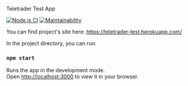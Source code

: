 Teletrader Test App

[![Node.js CI](https://github.com/Onlyal33/teletrader-test/actions/workflows/node.js.yml/badge.svg)](https://github.com/Onlyal33/teletrader-test/actions/workflows/node.js.yml)
[![Maintainability](https://api.codeclimate.com/v1/badges/38f45aa27f48ebabcc2b/maintainability)](https://codeclimate.com/github/Onlyal33/teletrader-test/maintainability)

You can find project's site here:
https://teletrader-test.herokuapp.com/

In the project directory, you can run:
### `npm start`

Runs the app in the development mode.\
Open [http://localhost:3000](http://localhost:3000) to view it in your browser.